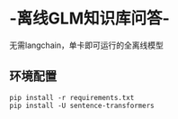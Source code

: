 # -离线GLM知识库问答-
无需langchain，单卡即可运行的全离线模型

## 环境配置
```Shell
pip install -r requirements.txt
pip install -U sentence-transformers
```
